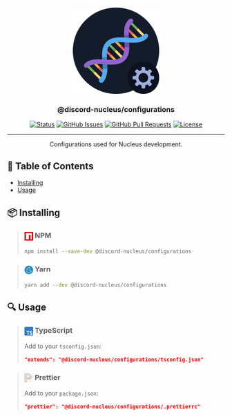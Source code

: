 <p align="center">
  <a href="" rel="noopener">
  <img width=200px height=200px src="assets/icon.svg" alt="Project logo"></a>
</p>

<h3 align="center">@discord-nucleus/configurations</h3>

<div align="center">

[![Status](https://img.shields.io/badge/status-active-success.svg)]()
[![GitHub Issues](https://img.shields.io/github/issues/discord-nucleus/configurations.svg)](https://github.com/discord-nucleus/configurations/issues)
[![GitHub Pull Requests](https://img.shields.io/github/issues-pr/discord-nucleus/configurations.svg)](https://github.com/discord-nucleus/configurations/pulls)
[![License](https://img.shields.io/badge/license-MIT-blue.svg)](/LICENSE)

</div>

---

<p align="center"> Configurations used for Nucleus development.
    <br> 
</p>

## 📝 Table of Contents

- [Installing](#installing)
- [Usage](#usage)

## 📦️ Installing <a name = "installing"></a>

> ### <img align="center"  width=20px height=20px src="assets/npm.svg" /> NPM
>
> ```sh
> npm install --save-dev @discord-nucleus/configurations
> ```

> ### <img align="center"  width=20px height=20px src="assets/yarn.svg" /> Yarn
>
> ```sh
> yarn add --dev @discord-nucleus/configurations
> ```

## 🔍️ Usage <a name="usage"></a>

> ### <img align="center"  width=20px height=20px src="assets/typescript.svg" /> TypeScript
> Add to your `tsconfig.json`:
>
> ```json
> "extends": "@discord-nucleus/configurations/tsconfig.json"
> ```

> ### <img align="center"  width=20px height=20px src="assets/prettier.svg" /> Prettier
> Add to your `package.json`:
>
> ```json
> "prettier": "@discord-nucleus/configurations/.prettierrc"
> ```
